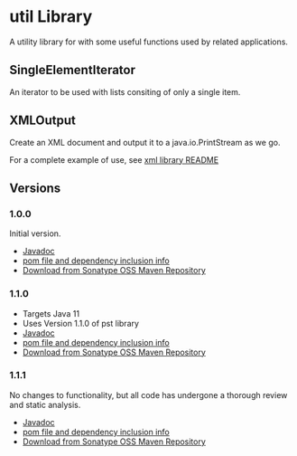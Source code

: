 # util Library
A utility library for with some useful functions used by related applications.

## SingleElementIterator
An iterator to be used with lists consiting of only a single item.

## XMLOutput
Create an XML document and output it to a java.io.PrintStream as we go.

For a complete example of use, see [xml library README](../xml/README.md)

## Versions
### 1.0.0
Initial version.
*   [Javadoc](https://javadoc.io/doc/io.github.jmcleodfoss/util/1.0.0/index.html)
*   [pom file and dependency inclusion info](https://search.maven.org/artifact/io.github.jmcleodfoss/util/1.0.0/pom)
*   [Download from Sonatype OSS Maven Repository](https://repo1.maven.org/maven2/io/github/jmcleodfoss/util/1.0.0/)

### 1.1.0
*   Targets Java 11
*   Uses Version 1.1.0 of pst library
*   [Javadoc](https://javadoc.io/doc/io.github.jmcleodfoss/util/1.1.0/index.html)
*   [pom file and dependency inclusion info](https://search.maven.org/artifact/io.github.jmcleodfoss/util/1.1.0/pom)
*   [Download from Sonatype OSS Maven Repository](https://repo1.maven.org/maven2/io/github/jmcleodfoss/util/1.1.0/)

### 1.1.1
No changes to functionality, but all code has undergone a thorough review and static analysis.
*   [Javadoc](https://javadoc.io/doc/io.github.jmcleodfoss/util/1.1.1/index.html)
*   [pom file and dependency inclusion info](https://search.maven.org/artifact/io.github.jmcleodfoss/util/1.1.1/pom)
*   [Download from Sonatype OSS Maven Repository](https://repo1.maven.org/maven2/io/github/jmcleodfoss/util/1.1.1/)

